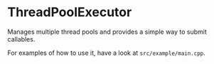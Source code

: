 # ThreadPoolExecutor
Manages multiple thread pools and provides a simple way to submit callables.

For examples of how to use it, have a look at `src/example/main.cpp`.
